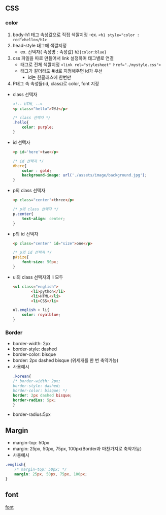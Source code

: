 ## CSS
### color
1. body-h1 태그 속성값으로 직접 색깔지정
    -ex. `<h1 style="color : red">hello</h1>`
2. head-style 태그에 색깔지정
    - ex. 선택자{ 속성명 : 속성값} `h2{color:blue}`
3. css 파일을 따로 만들어서 link 설정하여 태그별로 연결
    - 태그로 전체 색깔지정 `<link rel="stylesheet" href="./mystyle.css">`
    - 태그가 같더라도 #id로 지정해주면 id가 우선
        - id는 한클래스에 한번만
4. P태그 속 속성들(id, class)로 color, font 지정
- class 선택자
    ```html
    <!-- HTML -->
    <p class="hello">하나</p>
    ```
    ```CSS
    /* class 선택자 */
    .hello{
        color: purple;
    }
    ```
- id 선택자
    ```HTML
    <p id='here'>two</p>
    ```
    ```CSS
    /* id 선택자 */
    #here{
        color : gold;
        background-image: url('./assets/image/background.jpg');
    }
    ```
- p의 class 선택자
    ```HTML
    <p class="center">three</p>
    ```
    ```CSS
    /* p의 class 선택자 */
    p.center{
        text-align: center;
    }
    ```
- p의 id 선택자
    ```HTML
    <p class="center" id="size">one</p>
    ```
    ```CSS
    /* p의 id 선택자 */
    p#size{
        font-size: 50px;
    }
    ```
- ul의 class 선택자의 li 모두
    ```HTML
    <ul class="english">
            <li>python</li>
            <li>HTML</li>
            <li>CSS</li>
    ```
    ```CSS
    ul.english > li{
        color: royalblue;
    }
    ```

### Border
- border-width: 2px
- border-style: dashed
- border-color: bisque
- border: 2px dashed bisque (위세개를 한 번 축약가능)
- 사용예시
    ```CSS
    .korean{
    /* border-width: 2px;
    border-style: dashed;
    border-color: bisque; */
    border: 2px dashed bisque;
    border-radius: 5px;
    }
    ``` 
- border-radius:5px

## Margin
- margin-top: 50px
- margin: 25px, 50px, 75px, 100px(Border과 마찬가지로 축약가능)
- 사용예시
```CSS
.english{
    /* margin-top: 50px; */
    margin: 25px, 50px, 75px, 100px;
}
```

## font
[font](https://developers.google.com/fonts/docs/getting_started?hl=ko)